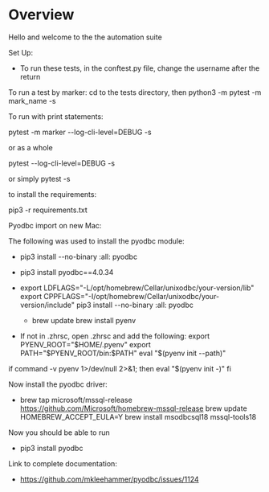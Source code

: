# Overview


Hello and welcome to the the automation suite

Set Up:

- To run these tests, in the conftest.py file, change the username after the return

To run a test by marker: cd to the tests directory, then python3 -m pytest -m mark_name -s

To run with print statements:

pytest -m marker --log-cli-level=DEBUG -s

or as a whole

pytest --log-cli-level=DEBUG -s

or simply pytest -s

to install the requirements:

pip3 -r requirements.txt

Pyodbc import on new Mac:

The following was used to install the pyodbc module:

- pip3 install --no-binary :all: pyodbc
- pip3 install pyodbc==4.0.34
- export LDFLAGS="-L/opt/homebrew/Cellar/unixodbc/your-version/lib"
  export CPPFLAGS="-I/opt/homebrew/Cellar/unixodbc/your-version/include"
  pip3 install --no-binary :all: pyodbc

  - brew update
  brew install pyenv

- If not in .zhrsc, open .zhrsc and add the following:
  export PYENV_ROOT="$HOME/.pyenv"
export PATH="$PYENV_ROOT/bin:$PATH"
eval "$(pyenv init --path)"

if command -v pyenv 1>/dev/null 2>&1; then
  eval "$(pyenv init -)"
fi

Now install the pyodbc driver:
- brew tap microsoft/mssql-release https://github.com/Microsoft/homebrew-mssql-release
brew update
HOMEBREW_ACCEPT_EULA=Y brew install msodbcsql18 mssql-tools18

Now you should be able to run

- pip3 install pyodbc

Link to complete documentation:
- https://github.com/mkleehammer/pyodbc/issues/1124
